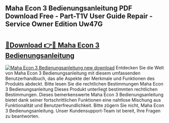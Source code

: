 ## Maha Econ 3 Bedienungsanleitung PDF Download Free - Part-T1V User Guide Repair - Service Owner Edition Uw47G

# <h2><a href="http://df4bbv5.blite.top/?on=Maha+Econ+3+Bedienungsanleitung">🔗Download 👉🔴 Maha Econ 3 Bedienungsanleitung</a></h2>

[![Maha Econ 3 Bedienungsanleitung new download](https://i.imgur.com/lujVjoI.png)](http://df4bbv5.blite.top/?on=Maha+Econ+3+Bedienungsanleitung)
Entdecken Sie die Welt von Maha Econ 3 Bedienungsanleitung mit diesem umfassenden Benutzerhandbuch, das alle Aspekte der Merkmale und Funktionen des Produkts abdeckt. Bitte lesen Sie die rechtlichen Bestimmungen Maha Econ 3 Bedienungsanleitung Dieses Produkt unterliegt bestimmten rechtlichen Bestimmungen. Dieses bemerkenswerte Maha Econ 3 Bedienungsanleitung bietet dank seiner fortschrittlichen Funktionen eine nahtlose Mischung aus Funktionalität und Benutzerfreundlichkeit. Bitte zögern Sie nicht, Maha Econ 3 Bedienungsanleitung. Unser Kundensupport-Team ist bereit, Ihre Fragen zu beantworten.
